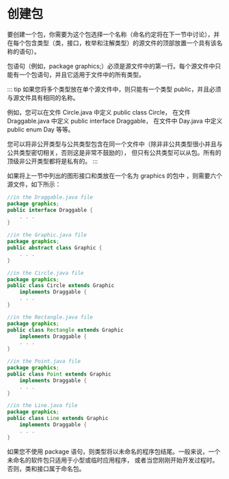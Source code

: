 # 创建包

要创建一个包，你需要为这个包选择一个名称（命名约定将在下一节中讨论），并在每个包含类型（类，接口，枚举和注解类型）的源文件的顶部放置一个具有该名称的语句）。

包语句（例如，package graphics;）必须是源文件中的第一行。每个源文件中只能有一个包语句，并且它适用于文件中的所有类型。

::: tip
如果您将多个类型放在单个源文件中，则只能有一个类型 public，并且必须与源文件具有相同的名称。

例如，您可以在文件 Circle.java 中定义 public class Circle，
在文件 Draggable.java 中定义 public interface Draggable，
在文件中 Day.java 中定义 public enum Day 等等。

您可以将非公开类型与公共类型包含在同一个文件中（除非非公共类型很小并且与公共类型密切相关，否则这是非常不鼓励的），
但只有公共类型可以从包。所有的顶级非公开类型都将是私有的。
:::



如果将上一节中列出的图形接口和类放在一个名为 graphics 的包中 ，则需要六个源文件，如下所示：

```java
//in the Draggable.java file
package graphics;
public interface Draggable {
    . . .
}

//in the Graphic.java file
package graphics;
public abstract class Graphic {
    . . .
}

//in the Circle.java file
package graphics;
public class Circle extends Graphic
    implements Draggable {
    . . .
}

//in the Rectangle.java file
package graphics;
public class Rectangle extends Graphic
    implements Draggable {
    . . .
}

//in the Point.java file
package graphics;
public class Point extends Graphic
    implements Draggable {
    . . .
}

//in the Line.java file
package graphics;
public class Line extends Graphic
    implements Draggable {
    . . .
}
```

如果您不使用 package 语句，则类型将以未命名的程序包结尾。一般来说，一个未命名的软件包只适用于小型或临时应用程序，
或者当您刚刚开始开发过程时。否则，类和接口属于命名包。
